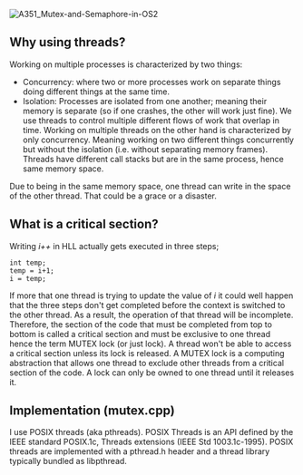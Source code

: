 ![A351_Mutex-and-Semaphore-in-OS2](https://github.com/Sherif-Elshafei/OS-tools/assets/4324447/06b9d1b3-4840-4ed4-8537-f99d350d274f)

## Why using threads?

Working on multiple processes is characterized by two things:

- Concurrency: where two or more processes work on separate things doing different things at the same time.
- Isolation: Processes are isolated from one another; meaning their memory is separate (so if one crashes, the other will work just fine).
We use threads to control multiple different flows of work that overlap in time. Working on multiple threads on the other hand is characterized by only concurrency. Meaning working on two different things concurrently but without the isolation (i.e. without separating memory frames). Threads have different call stacks but are in the same process, hence same memory space.

Due to being in the same memory space, one thread can write in the space of the other thread. That could be a grace or a disaster.

## What is a critical section?
Writing *i++* in HLL actually gets executed in three steps;
```
int temp;
temp = i+1;
i = temp;
```
If more that one thread is trying to update the value of *i* it could well happen that the three steps don't get completed before the context is switched to the other thread. As a result, the operation of that thread will be incomplete. Therefore, the section of the code that must be completed from top to bottom is called a critical section and must be exclusive to one thread hence the term MUTEX lock (or just lock). A thread won't be able to access a critical section unless its lock is released. A MUTEX lock is a computing abstraction that allows one thread to exclude other threads from a critical section of the code. A lock can only be owned to one thread until it releases it.

## Implementation (mutex.cpp)
I use POSIX threads (aka pthreads). POSIX Threads is an API defined by the IEEE standard POSIX.1c, Threads extensions (IEEE Std 1003.1c-1995). POSIX threads are implemented with a pthread.h header and a thread library typically bundled as libpthread.
